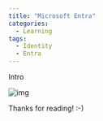```yaml
---
title: "Microsoft Entra"
categories:
  - Learning
tags:
  - Identity
  - Entra
---
```


Intro

![img](../assets/images/2023-07-14-microsoft-entra.png)

Thanks for reading! :-)
